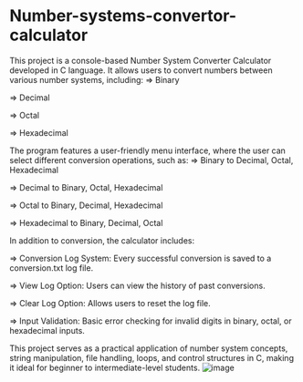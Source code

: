 # Number-systems-convertor-calculator
This project is a console-based Number System Converter Calculator developed in C language. It allows users to convert numbers between various number systems, including:
=> Binary

=> Decimal

=> Octal

=> Hexadecimal

The program features a user-friendly menu interface, where the user can select different conversion operations, such as:
=> Binary to Decimal, Octal, Hexadecimal

=> Decimal to Binary, Octal, Hexadecimal

=> Octal to Binary, Decimal, Hexadecimal

=> Hexadecimal to Binary, Decimal, Octal

In addition to conversion, the calculator includes:

=> Conversion Log System: Every successful conversion is saved to a conversion.txt log file.

=> View Log Option: Users can view the history of past conversions.

=> Clear Log Option: Allows users to reset the log file.

=> Input Validation: Basic error checking for invalid digits in binary, octal, or hexadecimal inputs.

This project serves as a practical application of number system concepts, string manipulation, file handling, loops, and control structures in C, making it ideal for beginner to intermediate-level students.
![image](https://github.com/user-attachments/assets/1636b6ce-b1de-494c-8901-0304b883a5b5)
